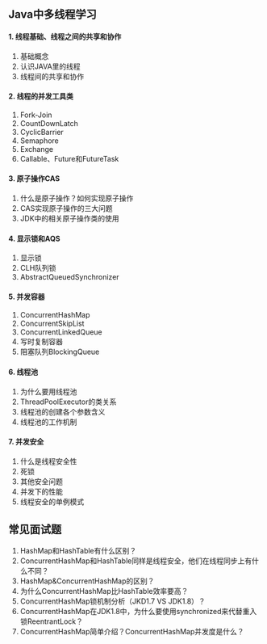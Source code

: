 ## Java中多线程学习

#### 1. 线程基础、线程之间的共享和协作

1. 基础概念
2. 认识JAVA里的线程
3. 线程间的共享和协作

#### 2. 线程的并发工具类
1. Fork-Join
2. CountDownLatch
3. CyclicBarrier
4. Semaphore
5. Exchange
6. Callable、Future和FutureTask

#### 3. 原子操作CAS
1. 什么是原子操作？如何实现原子操作
2. CAS实现原子操作的三大问题
3. JDK中的相关原子操作类的使用

#### 4. 显示锁和AQS
1. 显示锁
2. CLH队列锁
3. AbstractQueuedSynchronizer

#### 5. 并发容器
1. ConcurrentHashMap
2. ConcurrentSkipList
3. ConcurrentLinkedQueue
4. 写时复制容器
5. 阻塞队列BlockingQueue

#### 6. 线程池
1. 为什么要用线程池
2. ThreadPoolExecutor的类关系
3. 线程池的创建各个参数含义
4. 线程池的工作机制

#### 7. 并发安全
1. 什么是线程安全性
2. 死锁
3. 其他安全问题
4. 并发下的性能
5. 线程安全的单例模式

## 常见面试题
1. HashMap和HashTable有什么区别？
2. ConcurrentHashMap和HashTable同样是线程安全，他们在线程同步上有什么不同？
3. HashMap&ConcurrentHashMap的区别？
4. 为什么ConcurrentHashMap比HashTable效率要高？
5. ConcurrentHashMap锁机制分析（JKD1.7 VS JDK1.8）？
6. ConcurrentHashMap在JDK1.8中，为什么要使用synchronized来代替重入锁ReentrantLock？
7. ConcurrentHashMap简单介绍？ConcurrentHashMap并发度是什么？




